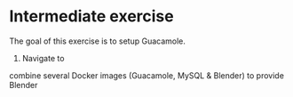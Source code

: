 # Intermediate exercise
The goal of this exercise is to setup Guacamole.

1. Navigate to 

combine several Docker images (Guacamole, MySQL & Blender) to provide Blender 
